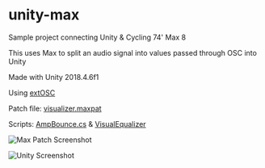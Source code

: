# unity-max
Sample project connecting Unity &amp; Cycling 74' Max 8

This uses Max to split an audio signal into values passed through OSC into Unity

Made with Unity 2018.4.6f1

Using [extOSC](https://github.com/Iam1337/extOSC)

Patch file: [visualizer.maxpat](../master/Assets/-%20Max/visualizer.maxpat)

Scripts: [AmpBounce.cs](../master/Assets/-%20Scripts/AmpBounce.cs) & [VisualEqualizer](../master/Assets/-%20Scripts/VisualEqualizer.cs)

![Max Patch Screenshot](../master/Docs/MaxScreenshot.png)

![Unity Screenshot](../master/Docs/UnityScreenshot.png)

